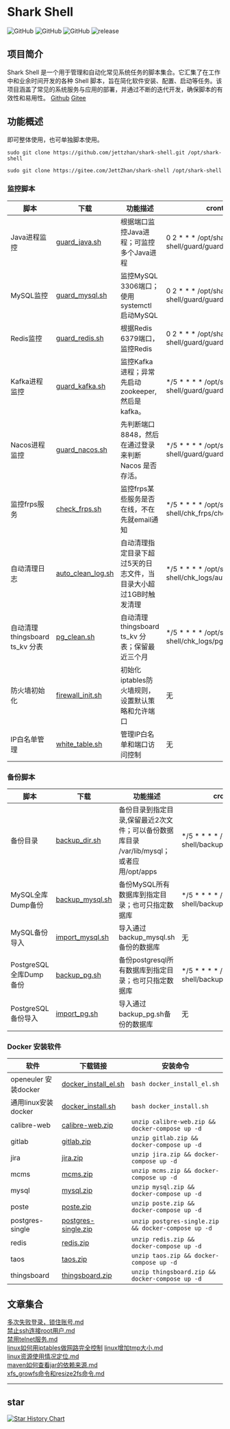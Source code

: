 # Shark Shell

![GitHub](https://img.shields.io/github/license/jettzhan/shark-shell?style=flat-square)
![GitHub](https://img.shields.io/github/stars/jettzhan/shark-shell?style=flat-square)
![GitHub](https://img.shields.io/github/forks/jettzhan/shark-shell?style=flat-square)
![release](https://img.shields.io/github/v/release/jettzhan/shark-shell)

## 项目简介

Shark Shell 是一个用于管理和自动化常见系统任务的脚本集合。它汇集了在工作中和业余时间开发的各种 Shell
脚本，旨在简化软件安装、配置、启动等任务。该项目涵盖了常见的系统服务与应用的部署，并通过不断的迭代开发，确保脚本的有效性和易用性。 [Github](https://github.com/jettzhan/shark-shell) [Gitee](https://gitee.com/JettZhan/shark-shell)

## 功能概述

即可整体使用，也可单独脚本使用。

```shell
sudo git clone https://github.com/jettzhan/shark-shell.git /opt/shark-shell
```

```shell
sudo git clone https://gitee.com/JettZhan/shark-shell /opt/shark-shell
```

### 监控脚本

| 脚本                       | 下载                                                                           | 功能描述                               | crontab                                                 |
|--------------------------|------------------------------------------------------------------------------|------------------------------------|---------------------------------------------------------|
| Java进程监控                 | [guard_java.sh](https://noodb.com/sharkshell/guard/guard_java.sh)            | 根据端口监控Java进程；可监控多个Java进程           | 0 2 * * * /opt/shark-shell/guard/guard_java.sh          |
| MySQL监控                  | [guard_mysql.sh](https://noodb.com/sharkshell/guard/guard_mysql.sh)          | 监控MySQL 3306端口；使用systemctl 启动MySQL | 0 2 * * * /opt/shark-shell/guard/guard_mysql.sh         |
| Redis监控                  | [guard_redis.sh](https://noodb.com/sharkshell/guard/guard_redis.sh)          | 根据Redis 6379端口，监控Redis             | 0 2 * * * /opt/shark-shell/guard/guard_redis.sh         |
| Kafka进程监控                | [guard_kafka.sh](https://noodb.com/sharkshell/guard/guard_kafka.sh)          | 监控Kafka进程；异常先启动zookeeper,然后是kafka。 | */5 * * * * /opt/shark-shell/guard/guard_kafka.sh       |
| Nacos进程监控                | [guard_nacos.sh](https://noodb.com/sharkshell/guard/guard_nacos.sh)          | 先判断端口8848，然后在通过登录来判断Nacos 是否存活。    | */5 * * * * /opt/shark-shell/guard/guard_nacos.sh       |
| 监控frps服务                 | [check_frps.sh](https://noodb.com/sharkshell/chk_frps/check_frps.sh)         | 监控frps某些服务是否在线，不在先就email通知         | */5 * * * * /opt/shark-shell/chk_frps/check_frps.sh     |
| 自动清理日志                   | [auto_clean_log.sh](https://noodb.com/sharkshell/chk_logs/auto_clean_log.sh) | 自动清理指定目录下超过5天的日志文件，当目录大小超过1GB时触发清理 | */5 * * * * /opt/shark-shell/chk_logs/auto_clean_log.sh |
| 自动清理thingsboard ts_kv 分表 | [pg_clean.sh](https://noodb.com/sharkshell/chk_logs/pg_clean.sh)             | 自动清理thingsboard ts_kv 分表；保留最近三个月   | */5 * * * * /opt/shark-shell/chk_logs/pg_clean.sh       |
| 防火墙初始化                   | [firewall_init.sh](https://noodb.com/sharkshell/firewall/firewall_init.sh)   | 初始化iptables防火墙规则，设置默认策略和允许端口       | 无                                                       |
| IP白名单管理                  | [white_table.sh](https://noodb.com/sharkshell/firewall/white_table.sh)       | 管理IP白名单和端口访问控制                     | 无                                                       |

### 备份脚本

| 脚本                 | 下载                                                                     | 功能描述                                                      | crontab                                           |
|--------------------|------------------------------------------------------------------------|-----------------------------------------------------------|---------------------------------------------------|
| 备份目录               | [backup_dir.sh](https://noodb.com/sharkshell/backup/backup_dir.sh)     | 备份目录到指定目录,保留最近2次文件；可以备份数据库目录 /var/lib/mysql；或者应用/opt/apps | */5 * * * * /opt/shark-shell/backup/backup_dir.sh |
| MySQL全库Dump备份      | [backup_mysql.sh](https://noodb.com/sharkshell/backup/backup_mysql.sh) | 备份MySQL所有数据库到指定目录；也可只指定数据库                                | */5 * * * * /opt/shark-shell/backup/backup_dir.sh |
| MySQL备份导入          | [import_mysql.sh](https://noodb.com/sharkshell/backup/import_mysql.sh) | 导入通过backup_mysql.sh备份的数据库                                 | 无                                                 |
| PostgreSQL全库Dump备份 | [backup_pg.sh](https://noodb.com/sharkshell/backup/backup_pg.sh)       | 备份postgresql所有数据库到指定目录；也可只指定数据库                           | */5 * * * * /opt/shark-shell/backup/backup_pg.sh  |
| PostgreSQL备份导入     | [import_pg.sh](https://noodb.com/sharkshell/backup/import_pg.sh)       | 导入通过backup_pg.sh备份的数据库                                    | 无                                                 |

### Docker 安装软件

| 软件                 | 下载链接                                                                              | 安装命令                                                |
|--------------------|-----------------------------------------------------------------------------------|-----------------------------------------------------|
| openeuler 安装docker | [docker_install_el.sh](https://noodb.com/sharkshell/dockers/docker_install_el.sh) | `bash docker_install_el.sh`                         |
| 通用linux安装docker    | [docker_install.sh](https://noodb.com/sharkshell/dockers/docker_install.sh)       | `bash docker_install.sh`                            |
| calibre-web        | [calibre-web.zip](https://noodb.com/sharkshell/dockers/calibre-web.zip)           | `unzip calibre-web.zip && docker-compose up -d`     |
| gitlab             | [gitlab.zip](https://noodb.com/sharkshell/dockers/gitlab.zip)                     | `unzip gitlab.zip && docker-compose up -d`          |
| jira               | [jira.zip](https://noodb.com/sharkshell/dockers/jira.zip)                         | `unzip jira.zip && docker-compose up -d`            |
| mcms               | [mcms.zip](https://noodb.com/sharkshell/dockers/mcms.zip)                         | `unzip mcms.zip && docker-compose up -d`            |
| mysql              | [mysql.zip](https://noodb.com/sharkshell/dockers/mysql.zip)                       | `unzip mysql.zip && docker-compose up -d`           |
| poste              | [poste.zip](https://noodb.com/sharkshell/dockers/poste.zip)                       | `unzip poste.zip && docker-compose up -d`           |
| postgres-single    | [postgres-single.zip](https://noodb.com/sharkshell/dockers/postgres-single.zip)   | `unzip postgres-single.zip && docker-compose up -d` |
| redis              | [redis.zip](https://noodb.com/sharkshell/dockers/redis.zip)                       | `unzip redis.zip && docker-compose up -d`           |
| taos               | [taos.zip](https://noodb.com/sharkshell/dockers/taos.zip)                         | `unzip taos.zip && docker-compose up -d`            |
| thingsboard        | [thingsboard.zip](https://noodb.com/sharkshell/dockers/thingsboard.zip)           | `unzip thingsboard.zip && docker-compose up -d`     |

## 文章集合

[多次失败登录，锁住账号.md](./0doc/多次失败登录，锁住账号.md)   
[禁止ssh连接root用户.md](./0doc/禁止ssh连接root用户.md)   
[禁用telnet服务.md](./0doc/禁用telnet服务.md)   
[linux如何用iptables做网路完全控制](./firewall/README.md)
[linux增加tmp大小.md](./0doc/linux增加tmp大小.md)   
[linux资源使用情况定位.md](./0doc/linux资源使用情况定位.md)   
[maven如何查看jar的依赖来源.md](./0doc/maven如何查看jar的依赖来源.md)   
[xfs_growfs命令和resize2fs命令.md](./0doc/xfs_growfs命令和resize2fs命令.md)

---

## star

[![Star History Chart](https://api.star-history.com/svg?repos=jettzhan/shark-shell&type=Date)](https://www.star-history.com/#jettzhan/shark-shell&Date)
